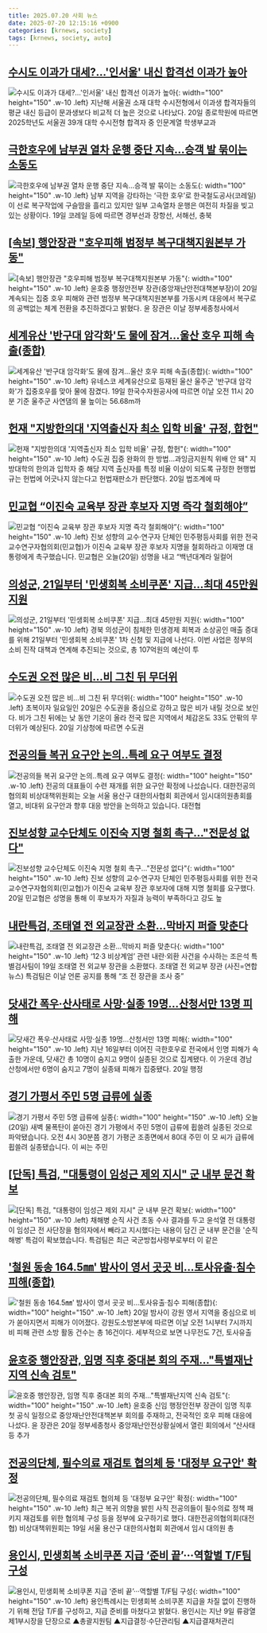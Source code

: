 ```yaml
---
title: 2025.07.20 사회 뉴스
date: 2025-07-20 12:15:16 +0900
categories: [krnews, society]
tags: [krnews, society, auto]
---
```

## [수시도 이과가 대세?…'인서울' 내신 합격선 이과가 높아](https://n.news.naver.com/mnews/article/003/0013372938)

![수시도 이과가 대세?…'인서울' 내신 합격선 이과가 높아](https://mimgnews.pstatic.net/image/origin/003/2025/07/20/13372938.jpg?type=nf220_150){: width="100" height="150" .w-10 .left}
지난해 서울권 소재 대학 수시전형에서 이과생 합격자들의 평균 내신 등급이 문과생보다 비교적 더 높은 것으로 나타났다. 20일 종로학원에 따르면 2025학년도 서울권 39개 대학 수시전형 합격자 중 인문계열 학생부교과

## [극한호우에 남부권 열차 운행 중단 지속…승객 발 묶이는 소동도](https://n.news.naver.com/mnews/article/666/0000078776)

![극한호우에 남부권 열차 운행 중단 지속…승객 발 묶이는 소동도](https://mimgnews.pstatic.net/image/origin/666/2025/07/19/78776.jpg?type=nf220_150){: width="100" height="150" .w-10 .left}
남부 지역을 강타하는 ‘극한 호우’로 한국철도공사(코레일)이 선로 복구작업에 구슬땀을 흘리고 있지만 일부 고속열차 운행은 여전히 차질을 빚고 있는 상황이다. 19일 코레일 등에 따르면 경부선과 장항선, 서해선, 충북

## [[속보] 행안장관 "호우피해 범정부 복구대책지원본부 가동"](https://n.news.naver.com/mnews/article/025/0003456270)

![[속보] 행안장관 "호우피해 범정부 복구대책지원본부 가동"](https://mimgnews.pstatic.net/image/origin/025/2025/07/20/3456270.jpg?type=nf220_150){: width="100" height="150" .w-10 .left}
윤호중 행정안전부 장관(중앙재난안전대책본부장)이 20일 계속되는 집중 호우 피해와 관련 범정부 복구대책지원본부를 가동시켜 대응에서 복구로의 공백없는 체계 전환을 추진하겠다고 밝혔다. 윤 장관은 이날 정부세종청사에서

## [세계유산 '반구대 암각화'도 물에 잠겨…울산 호우 피해 속출(종합)](https://n.news.naver.com/mnews/article/421/0008379684)

![세계유산 '반구대 암각화'도 물에 잠겨…울산 호우 피해 속출(종합)](https://mimgnews.pstatic.net/image/origin/421/2025/07/19/8379684.jpg?type=nf220_150){: width="100" height="150" .w-10 .left}
유네스코 세계유산으로 등재된 울산 울주군 '반구대 암각화'가 집중호우를 맞아 물에 잠겼다. 19일 한국수자원공사에 따르면 이날 오전 11시 20분 기준 울주군 사연댐의 물 높이는 56.68m까

## [헌재 "지방한의대 '지역출신자 최소 입학 비율' 규정, 합헌"](https://n.news.naver.com/mnews/article/001/0015517801)

![헌재 "지방한의대 '지역출신자 최소 입학 비율' 규정, 합헌"](https://mimgnews.pstatic.net/image/origin/001/2025/07/20/15517801.jpg?type=nf220_150){: width="100" height="150" .w-10 .left}
수도권 집중 완화의 한 방법…과잉금지원칙 위배 안 돼" 지방대학의 한의과 입학자 중 해당 지역 출신자를 특정 비율 이상이 되도록 규정한 현행법규는 헌법에 어긋나지 않는다고 헌법재판소가 판단했다. 20일 법조계에 따

## [민교협 “이진숙 교육부 장관 후보자 지명 즉각 철회해야”](https://n.news.naver.com/mnews/article/056/0011992463)

![민교협 “이진숙 교육부 장관 후보자 지명 즉각 철회해야”](https://mimgnews.pstatic.net/image/origin/056/2025/07/20/11992463.jpg?type=nf220_150){: width="100" height="150" .w-10 .left}
진보 성향의 교수·연구자 단체인 민주평등사회를 위한 전국 교수연구자협의회(민교협)가 이진숙 교육부 장관 후보자 지명을 철회하라고 이재명 대통령에게 촉구했습니다. 민교협은 오늘(20일) 성명을 내고 “백년대계라 일컬어

## [의성군, 21일부터 '민생회복 소비쿠폰' 지급…최대 45만원 지원](https://n.news.naver.com/mnews/article/277/0005625045)

![의성군, 21일부터 '민생회복 소비쿠폰' 지급…최대 45만원 지원](https://mimgnews.pstatic.net/image/origin/277/2025/07/20/5625045.jpg?type=nf220_150){: width="100" height="150" .w-10 .left}
경북 의성군이 침체한 민생경제 회복과 소상공인 매출 증대를 위해 21일부터 '민생회복 소비쿠폰' 1차 신청 및 지급에 나선다. 이번 사업은 정부의 소비 진작 대책과 연계해 추진되는 것으로, 총 107억원의 예산이 투

## [수도권 오전 많은 비…비 그친 뒤 무더위](https://n.news.naver.com/mnews/article/009/0005527742)

![수도권 오전 많은 비…비 그친 뒤 무더위](https://mimgnews.pstatic.net/image/origin/009/2025/07/20/5527742.jpg?type=nf220_150){: width="100" height="150" .w-10 .left}
초복이자 일요일인 20일은 수도권을 중심으로 강하고 많은 비가 내릴 것으로 보인다. 비가 그친 뒤에는 낮 동안 기온이 올라 전국 많은 지역에서 체감온도 33도 안팎의 무더위가 예상된다. 20일 기상청에 따르면 수도권

## [전공의들 복귀 요구안 논의‥특례 요구 여부도 결정](https://n.news.naver.com/mnews/article/214/0001437429)

![전공의들 복귀 요구안 논의‥특례 요구 여부도 결정](https://mimgnews.pstatic.net/image/origin/214/2025/07/19/1437429.jpg?type=nf220_150){: width="100" height="150" .w-10 .left}
전공의 대표들이 수련 재개를 위한 요구안 확정에 나섰습니다. 대한전공의협의회 비상대책위원회는 오늘 서울 용산구 대한의사협회 회관에서 임시대의원총회를 열고, 비대위 요구안과 향후 대응 방안을 논의하고 있습니다. 대전협

## [진보성향 교수단체도 이진숙 지명 철회 촉구…"전문성 없다"](https://n.news.naver.com/mnews/article/088/0000959854)

![진보성향 교수단체도 이진숙 지명 철회 촉구…"전문성 없다"](https://mimgnews.pstatic.net/image/origin/088/2025/07/20/959854.jpg?type=nf220_150){: width="100" height="150" .w-10 .left}
진보 성향의 교수·연구자 단체인 민주평등사회를 위한 전국 교수연구자협의회(민교협)가 이진숙 교육부 장관 후보자에 대해 지명 철회를 요구했다. 20일 민교협은 성명을 통해 이 후보자가 자질과 능력이 부족하다고 강도 높

## [내란특검, 조태열 전 외교장관 소환…막바지 퍼즐 맞춘다](https://n.news.naver.com/mnews/article/018/0006068992)

![내란특검, 조태열 전 외교장관 소환…막바지 퍼즐 맞춘다](https://mimgnews.pstatic.net/image/origin/018/2025/07/19/6068992.jpg?type=nf220_150){: width="100" height="150" .w-10 .left}
‘12·3 비상계엄’ 관련 내란·외환 사건을 수사하는 조은석 특별검사팀이 19일 조태열 전 외교부 장관을 소환했다. 조태열 전 외교부 장관 (사진=연합뉴스) 특검팀은 이날 언론 공지를 통해 “조 전 장관을 조사 중”

## [닷새간 폭우·산사태로 사망·실종 19명…산청서만 13명 피해](https://n.news.naver.com/mnews/article/025/0003456266)

![닷새간 폭우·산사태로 사망·실종 19명…산청서만 13명 피해](https://mimgnews.pstatic.net/image/origin/025/2025/07/20/3456266.jpg?type=nf220_150){: width="100" height="150" .w-10 .left}
지난 16일부터 이어진 극한호우로 전국에서 인명 피해가 속출한 가운데, 닷새간 총 10명이 숨지고 9명이 실종된 것으로 집계됐다. 이 가운데 경남 산청에서만 6명이 숨지고 7명이 실종돼 피해가 집중됐다. 20일 행정

## [경기 가평서 주민 5명 급류에 실종](https://n.news.naver.com/mnews/article/057/0001897733)

![경기 가평서 주민 5명 급류에 실종](https://mimgnews.pstatic.net/image/origin/057/2025/07/20/1897733.jpg?type=nf220_150){: width="100" height="150" .w-10 .left}
오늘(20일) 새벽 물폭탄이 쏟아진 경기 가평에서 주민 5명이 급류에 휩쓸려 실종된 것으로 파악됐습니다. 오전 4시 30분쯤 경기 가평군 조종면에서 80대 주민 이 모 씨가 급류에 휩쓸려 실종됐습니다. 이 씨는 주민

## [[단독] 특검, "대통령이 임성근 제외 지시" 군 내부 문건 확보](https://n.news.naver.com/mnews/article/214/0001437490)

![[단독] 특검, "대통령이 임성근 제외 지시" 군 내부 문건 확보](https://mimgnews.pstatic.net/image/origin/214/2025/07/20/1437490.jpg?type=nf220_150){: width="100" height="150" .w-10 .left}
채해병 순직 사건 초동 수사 결과를 두고 윤석열 전 대통령이 임성근 전 사단장을 혐의자에서 빼라고 지시했다는 내용이 담긴 군 내부 문건을 '순직해병' 특검이 확보했습니다. 특검팀은 최근 국군방첩사령부로부터 이 같은

## ['철원 동송 164.5㎜' 밤사이 영서 곳곳 비…토사유출·침수 피해(종합)](https://n.news.naver.com/mnews/article/421/0008380223)

!['철원 동송 164.5㎜' 밤사이 영서 곳곳 비…토사유출·침수 피해(종합)](https://mimgnews.pstatic.net/image/origin/421/2025/07/20/8380223.jpg?type=nf220_150){: width="100" height="150" .w-10 .left}
20일 밤사이 강원 영서 지역을 중심으로 비가 쏟아지면서 피해가 이어졌다. 강원도소방본부에 따르면 이날 오전 1시부터 7시까지 비 피해 관련 소방 활동 건수는 총 16건이다. 세부적으로 보면 나무전도 7건, 토사유출

## [윤호중 행안장관, 임명 직후 중대본 회의 주재…"특별재난지역 신속 검토"](https://n.news.naver.com/mnews/article/448/0000543738)

![윤호중 행안장관, 임명 직후 중대본 회의 주재…"특별재난지역 신속 검토"](https://mimgnews.pstatic.net/image/origin/448/2025/07/20/543738.jpg?type=nf220_150){: width="100" height="150" .w-10 .left}
윤호중 신임 행정안전부 장관이 임명 직후 첫 공식 일정으로 중앙재난안전대책본부 회의를 주재하고, 전국적인 호우 피해 대응에 나섰다. 윤 장관은 20일 정부세종청사 중앙재난안전상황실에서 열린 회의에서 “산사태 등 추가

## [전공의단체, 필수의료 재검토 협의체 등 '대정부 요구안' 확정](https://n.news.naver.com/mnews/article/469/0000876908)

![전공의단체, 필수의료 재검토 협의체 등 '대정부 요구안' 확정](https://mimgnews.pstatic.net/image/origin/469/2025/07/20/876908.jpg?type=nf220_150){: width="100" height="150" .w-10 .left}
최근 복귀 의향을 밝힌 사직 전공의들이 필수의료 정책 패키지 재검토를 위한 협의체 구성 등을 정부에 요구하기로 했다. 대한전공의협의회(대전협) 비상대책위원회는 19일 서울 용산구 대한의사협회 회관에서 임시 대의원 총

## [용인시, 민생회복 소비쿠폰 지급 ‘준비 끝’···역할별 T/F팀 구성](https://n.news.naver.com/mnews/article/081/0003559076)

![용인시, 민생회복 소비쿠폰 지급 ‘준비 끝’···역할별 T/F팀 구성](https://mimgnews.pstatic.net/image/origin/081/2025/07/19/3559076.jpg?type=nf220_150){: width="100" height="150" .w-10 .left}
용인특례시는 민생회복 소비쿠폰 지급을 차질 없이 진행하기 위해 전담 T/F를 구성하고, 지급 준비를 마쳤다고 밝혔다. 용인시는 지난 9일 류광열 제1부시장을 단장으로 ▲총괄지원팀 ▲지급결정·수단관리팀 ▲지급결재처관리

